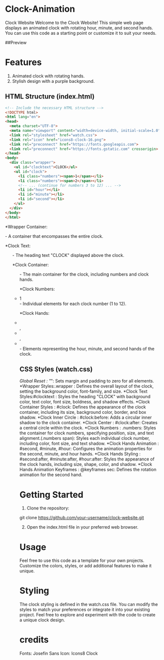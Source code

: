 # Clock-Animation

Clock Website
Welcome to the Clock Website! This simple web page displays an animated clock with rotating hour, minute, and second hands. You can use this code as a starting point or customize it to suit your needs.

##Preview

<h1>Features</h1>

1) Animated clock with rotating hands.<br>
2) Stylish design with a purple background.

<h2>HTML Structure (index.html)</h2>

```HTML
<!-- Include the necessary HTML structure -->
<!DOCTYPE html>
<html lang="en">
<head>
  <meta charset="UTF-8">
  <meta name="viewport" content="width=device-width, initial-scale=1.0">
  <link rel="stylesheet" href="watch.css">
  <link rel="icon" href="icons8-clock-16.png">
  <link rel="preconnect" href="https://fonts.googleapis.com">
  <link rel="preconnect" href="https://fonts.gstatic.com" crossorigin>
</head>
<body>
  <div class="wrapper">
    <ul id="clocktext">CLOCK</ul>
    <ul id="clock">
      <li class="numbers"><span>1</span></li>
      <li class="numbers"><span>2</span></li>
      <!-- ... (continue for numbers 3 to 12) ... -->
      <li id="hour"></li>
      <li id="minute"></li>
      <li id="second"></li>
    </ul>
  </div>
</body>
</html>
```

*Wrapper Container: <div class="wrapper"> - A container that encompasses the entire clock.

*Clock Text: <ul id="clocktext"> - The heading text "CLOCK" displayed above the clock.

*Clock Container: <ul id="clock"> - The main container for the clock, including numbers and clock hands.

*Clock Numbers: <li class="numbers"><span>1</span></li> - Individual elements for each clock number (1 to 12).

*Clock Hands: <li id="hour"></li>, <li id="minute"></li>, <li id="second"></li> - Elements representing the hour, minute, and second hands of the clock.

<h2>CSS Styles (watch.css)</h2>

*Global Reset : "*": Sets margin and padding to zero for all elements.
*Wrapper Styles:.wrapper : Defines the overall layout of the clock, setting the background color, font-family, and size.
*Clock Text Styles:#clocktext : Styles the heading "CLOCK" with background color, text color, font size, boldness, and shadow effects.
*Clock Container Styles : #clock: Defines the appearance of the clock container, including its size, background color, border, and box shadow.
*Clock Inner Circle : #clock:before: Adds a circular inner shadow to the clock container.
*Clock Center : #clock:after: Creates a central circle within the clock.
*Clock Numbers : .numbers: Styles the container for clock numbers, specifying position, size, and text alignment.(.numbers span): Styles each individual clock number, including color, font size, and text shadow.
*Clock Hands Animation : #second, #minute, #hour: Configures the animation properties for the second, minute, and hour hands.
*Clock Hands Styling : #second:after, #minute:after, #hour:after: Styles the appearance of the clock hands, including size, shape, color, and shadow.
*Clock Hands Animation Keyframes : @keyframes sec: Defines the rotation animation for the second hand.

<h1>Getting Started</h1>

1) Clone the repository:

git clone https://github.com/your-username/clock-website.git

2) Open the index.html file in your preferred web browser.

<h1>Usage</h1>
Feel free to use this code as a template for your own projects. Customize the colors, styles, or add additional features to make it unique.

<h1>Styling</h1>
The clock styling is defined in the watch.css file. You can modify the styles to match your preferences or integrate it into your existing project. Feel free to explore and experiment with the code to create a unique clock design.

<h1>credits</h1>
Fonts: Josefin Sans
Icon: Icons8 Clock

